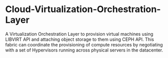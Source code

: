Cloud-Virtualization-Orchestration-Layer
========================================

A Virtualization Orchestration Layer to provision virtual machines using LIBVIRT API and attaching object storage to them using CEPH API. This fabric can coordinate the provisioning of compute resources by negotiating with a set of Hypervisors running across physical servers in the datacenter.
